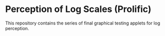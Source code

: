 # Perception of Log Scales (Prolific)
This repository contains the series of final graphical testing applets for log perception.
